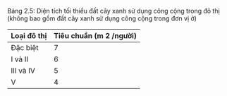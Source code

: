 Bảng 2.5: Diện tích tối thiểu đất cây xanh sử dụng công cộng trong đô thị (không bao gồm đất cây xanh sử dụng công cộng trong đơn vị ở)

| Loại đô thị   |   Tiêu chuẩn (m 2 /người) |
|---------------|---------------------------|
| Đặc biệt      |                         7 |
| I và II       |                         6 |
| III và IV     |                         5 |
| V             |                         4 |